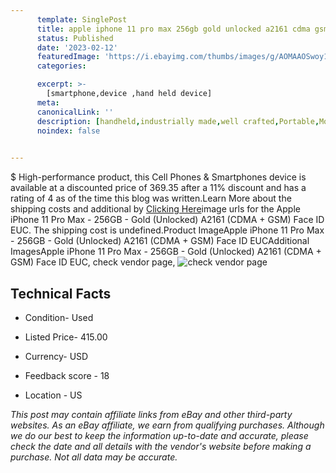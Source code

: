 ```yaml
---
      template: SinglePost
      title: apple iphone 11 pro max 256gb gold unlocked a2161 cdma gsm face id euc
      status: Published
      date: '2023-02-12'
      featuredImage: 'https://i.ebayimg.com/thumbs/images/g/AOMAAOSwoy1j588Y/s-l225.jpg'
      categories: 

      excerpt: >-
        [smartphone,device ,hand held device]
      meta:
      canonicalLink: ''
      description: [handheld,industrially made,well crafted,Portable,Mobile,Compact,Convenient,Lightweight,Maneuverable,Man-portable,Miniature,Carriable,Hand-held,Light,Holdable,Transportable,Mobile device,Pocket-sized,On-the-go,Wireless,Cordless,Compact size,Convenient size, smartphone,device ,hand held device]
      noindex: false

        
---
```

$
    High-performance product, this Cell Phones & Smartphones device is available at a discounted price of 369.35 after a 11% discount and has a rating of 4 as of the time this blog was written.Learn More about the shipping costs and additional by [Clicking Here](https://www.ebay.com/itm/125767224197?hash=item1d484f8b85%3Ag%3AAOMAAOSwoy1j588Y&mkevt=1&mkcid=1&mkrid=711-53200-19255-0&campid=%253CePNCampaignId%253E&customid=%253CreferenceId%253E&toolid=10049)image urls for the Apple iPhone 11 Pro Max - 256GB - Gold (Unlocked) A2161 (CDMA + GSM) Face ID EUC. The shipping cost is undefined.Product ImageApple iPhone 11 Pro Max - 256GB - Gold (Unlocked) A2161 (CDMA + GSM) Face ID EUCAdditional ImagesApple iPhone 11 Pro Max - 256GB - Gold (Unlocked) A2161 (CDMA + GSM) Face ID EUC, check vendor page, ![check vendor page](https://origin-galleryplus.ebayimg.com/ws/web/125767224197_2_0_1/225x225.jpg,https://origin-galleryplus.ebayimg.com/ws/web/125767224197_3_0_1/225x225.jpg,https://origin-galleryplus.ebayimg.com/ws/web/125767224197_4_0_1/225x225.jpg,https://origin-galleryplus.ebayimg.com/ws/web/125767224197_5_0_1/225x225.jpg,https://origin-galleryplus.ebayimg.com/ws/web/125767224197_6_0_1/225x225.jpg,https://origin-galleryplus.ebayimg.com/ws/web/125767224197_7_0_1/225x225.jpg,https://origin-galleryplus.ebayimg.com/ws/web/125767224197_8_0_1/225x225.jpg,https://origin-galleryplus.ebayimg.com/ws/web/125767224197_9_0_1/225x225.jpg,https://origin-galleryplus.ebayimg.com/ws/web/125767224197_10_0_1/225x225.jpg,https://origin-galleryplus.ebayimg.com/ws/web/125767224197_11_0_1/225x225.jpg,https://origin-galleryplus.ebayimg.com/ws/web/125767224197_12_0_1/225x225.jpg,https://origin-galleryplus.ebayimg.com/ws/web/125767224197_13_0_1/225x225.jpg,https://origin-galleryplus.ebayimg.com/ws/web/125767224197_14_0_1/225x225.jpg)
    
    

 ## Technical Facts 



     
      

 - Condition- Used 


      

 - Listed Price- 415.00 


      

 - Currency- USD 


      

 - Feedback score - 18 


      

 - Location - US 


      
      

 *_This post may contain affiliate links from eBay and other third-party websites. As an eBay affiliate, we earn from qualifying purchases. Although we do our best to keep the information up-to-date and accurate, please check the date and all details with the vendor's website before making a purchase. Not all data may be accurate._*



    
    
    
    
    